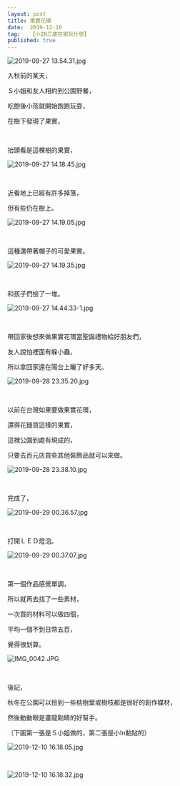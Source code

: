 ```yaml
---
layout: post
title: 果實花環
date:  2019-12-10
tag:   【小IN三歲在家玩什麼】
published: true 
---
```

<p><img alt="2019-09-27 13.54.31.jpg" src="https://pic.pimg.tw/smlife543/1575966786-2517548551_n.jpg" title="2019-09-27 13.54.31.jpg"></p>

<p>入秋前的某天，</p>

<p>Ｓ小姐和友人相約到公園野餐，</p>

<p>吃飽後小孩就開始跑跑玩耍，</p>

<p>在樹下發現了果實，</p>

<p>&nbsp;</p>

<p>抬頭看是這棵樹的果實，</p>

<p><img alt="2019-09-27 14.18.45.jpg" src="https://pic.pimg.tw/smlife543/1575966786-688388428_n.jpg" title="2019-09-27 14.18.45.jpg"></p>

<p>&nbsp;</p>

<p>近看地上已經有許多掉落，</p>

<p>但有些仍在樹上。</p>

<p><img alt="2019-09-27 14.19.05.jpg" src="https://pic.pimg.tw/smlife543/1575966783-3536675455_n.jpg" title="2019-09-27 14.19.05.jpg"></p>

<p>&nbsp;</p>

<p>這種還帶著帽子的可愛果實。</p>

<p><img alt="2019-09-27 14.19.35.jpg" src="https://pic.pimg.tw/smlife543/1575966782-1079432432_n.jpg" title="2019-09-27 14.19.35.jpg"></p>

<p>&nbsp;</p>

<p>和孩子們撿了一堆。</p>

<p><img alt="2019-09-27 14.44.33-1.jpg" src="https://pic.pimg.tw/smlife543/1575966781-439071530_n.jpg" title="2019-09-27 14.44.33-1.jpg"></p>

<p>&nbsp;</p>

<p>帶回家後想來做果實花環當聖誕禮物給好朋友們，</p>

<p>友人說怕裡面有躲小蟲，</p>

<p>所以拿回家還在陽台上曬了好多天。</p>

<p><img alt="2019-09-28 23.35.20.jpg" src="https://pic.pimg.tw/smlife543/1575966815-2632803636_n.jpg" title="2019-09-28 23.35.20.jpg"></p>

<p>&nbsp;</p>

<p>以前在台灣如果要做果實花環，</p>

<p>還得花錢買這樣的果實，</p>

<p>這裡公園到處有現成的，</p>

<p>只要去百元店買些其他裝飾品就可以來做。</p>

<p><img alt="2019-09-28 23.38.10.jpg" src="https://pic.pimg.tw/smlife543/1575966814-861209640_n.jpg" title="2019-09-28 23.38.10.jpg"></p>

<p>&nbsp;</p>

<p>完成了，</p>

<p><img alt="2019-09-29 00.36.57.jpg" src="https://pic.pimg.tw/smlife543/1575966814-2380921214_n.jpg" title="2019-09-29 00.36.57.jpg"></p>

<p>&nbsp;</p>

<p>打開ＬＥＤ燈泡。</p>

<p><img alt="2019-09-29 00.37.07.jpg" src="https://pic.pimg.tw/smlife543/1575966816-36716373_n.jpg" title="2019-09-29 00.37.07.jpg"></p>

<p>&nbsp;</p>

<p>第一個作品感覺單調，</p>

<p>所以就再去找了一些素材，</p>

<p>一次買的材料可以做四個，</p>

<p>平均一個不到日幣五百，</p>

<p>覺得很划算。</p>

<p><img alt="IMG_0042.JPG" src="https://pic.pimg.tw/smlife543/1575964671-2188790301_n.jpg" title="IMG_0042.JPG"></p>

<p>&nbsp;</p>

<p>後記，</p>

<p>秋冬在公園可以撿到一些枯樹葉或樹枝都是很好的創作媒材，</p>

<p>然後動動眼是畫龍點睛的好幫手。</p>

<p>（下圖第一張是Ｓ小姐做的，第二張是小In黏貼的）</p>

<p><img alt="2019-12-10 16.18.05.jpg" src="https://pic.pimg.tw/smlife543/1575966895-2045865613_n.jpg" title="2019-12-10 16.18.05.jpg"></p>

<p>&nbsp;</p>

<p><img alt="2019-12-10 16.18.32.jpg" src="https://pic.pimg.tw/smlife543/1575966894-2968697543_n.jpg" title="2019-12-10 16.18.32.jpg"></p>

